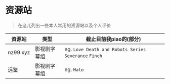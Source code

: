 # 资源站

> 在这儿列出一些本人常用的资源站以及个人评价


| 资源站 | 类型 | 截止目前我piao的(部分) |
| ------ | ---- | -------- |
| nz99.xyz | 影视剧字幕组 | eg. `Love Death and Robots Series` `Severance` `Finch` |
| 远鉴 | 影视剧字幕组 | eg. `Halo` |